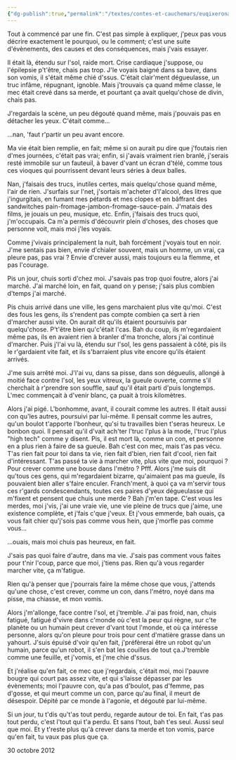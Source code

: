 ```yaml
---
{"dg-publish":true,"permalink":"/textes/contes-et-cauchemars/euqixerona/","created":"2024-05-25T20:56:29.768+02:00","updated":"2024-05-25T14:44:12.235+02:00"}
---
```



Tout à commencé par une fin. C'est pas simple à expliquer, j'peux pas vous décrire exactement le pourquoi, ou le comment; c'est une suite d'évènements, des causes et des conséquences, mais j'vais essayer.

Il était là, étendu sur l'sol, raide mort. Crise cardiaque j'suppose, ou l'épilepsie p't'être, chais pas trop. J'le voyais baigné dans sa bave, dans son vomis, il s'était même chié d'ssus. C'était clair'ment dégueulasse, un truc infâme, répugnant, ignoble. Mais j'trouvais ça quand même classe, le mec était crevé dans sa merde, et pourtant ça avait quelqu'chose de divin, chais pas.

J'regardais la scène, un peu dégouté quand même, mais j'pouvais pas en détacher les yeux. C'était comme...

...nan, 'faut r'partir un peu avant encore.

Ma vie était bien remplie, en fait; même si on aurait pu dire que j'foutais rien d'mes journées, c'était pas vrai; enfin, si j'avais vraiment rien branlé, j'serais resté immobile sur un fauteuil, à baver d'vant un écran d'télé, comme tous ces vioques qui pourrissent devant leurs séries à deux balles.

Nan, j'faisais des trucs, inutiles certes, mais quelqu'chose quand même, l'air de rien. J'surfais sur l'net, j'sortais m'acheter d'l'alcool, des litres que j'ingurgitais, en fumant mes pétards et mes clopes et en bâffrant des sandwitches pain-fromage-jambon-fromage-sauce-pain. J'matais des films, je jouais un peu, musique, etc. Enfin, j'faisais des trucs quoi, j'm'occupais. Ca m'a permis d'découvrir plein d'choses, des choses que personne voit, mais moi j'les voyais.

Comme j'vivais principalement la nuit, bah forcément j'voyais tout en noir. J'me sentais pas bien, envie d'chialer souvent, mais un homme, un vrai, ça pleure pas, pas vrai ? Envie d'crever aussi, mais toujours eu la flemme, et pas l'courage.

Pis un jour, chuis sorti d'chez moi. J'savais pas trop quoi foutre, alors j'ai marché. J'ai marché loin, en fait, quand on y pense; j'sais plus combien d'temps j'ai marché.

Pis chuis arrivé dans une ville, les gens marchaient plus vite qu'moi. C'est des fous les gens, ils s'rendent pas compte combien ça sert à rien d'marcher aussi vite. On aurait dit qu'ils étaient poursuivis par quelqu'chose. P't'être bien qu'c'était l'cas. Bah du coup, ils m'regardaient même pas, ils en avaient rien à branler d'ma tronche, alors j'ai continué d'marcher. Puis j'l'ai vu là, étendu sur l'sol, les gens passaient à côté, pis ils le r'gardaient vite fait, et ils s'barraient plus vite encore qu'ils étaient arrivés.

J'me suis arrêté moi. J'l'ai vu, dans sa pisse, dans son dégueulis, allongé à moitié face contre l'sol, les yeux vitreux, la gueule ouverte, comme s'il cherchait à r'prendre son souffle, sauf qu'il était parti d'puis longtemps. L'mec commençait à d'venir blanc, ça puait à trois kilomètres.

Alors j'ai pigé. L'bonhomme, avant, il courait comme les autres. Il était aussi con qu'les autres, poursuivi par lui-même. Il pensait comme les autres, qu'un boulot t'apporte l'bonheur, qu'si tu travailles bien t'seras heureux. Le bonbon quoi. Il pensait qu'il d'vait ach'ter l'truc l'plus à la mode, l'truc l'plus "high tech" comme y disent. Pis, il est mort là, comme un con, et personne en a plus rien à faire de sa gueule. Bah c'est con mec, mais t'as pas vécu. T'as rien fait pour toi dans ta vie, rien fait d'bien, rien fait d'cool, rien fait d'intéressant. T'as passé ta vie à marcher vite, plus vite que moi, pourquoi ? Pour crever comme une bouse dans l'métro ? Pfff. Alors j'me suis dit qu'tous ces gens, qui m'regardaient bizarre, qu'aimaient pas ma gueule, ils pouvaient bien aller s'faire enculer. Franch'ment, à quoi ça va m'servir tous ces r'gards condescendants, toutes ces paires d'yeux dégueulasse qui m'fixent et pensent que chuis une merde ? Bah j'm'en tape. C'est vous les merdes, moi j'vis, j'ai une vraie vie, une vie pleine de trucs que j'aime, une existence complète, et j'fais c'que j'veux. Et j'vous emmerde, bah ouais, ça vous fait chier qu'j'sois pas comme vous hein, que j'morfle pas comme vous...

...ouais, mais moi chuis pas heureux, en fait.

J'sais pas quoi faire d'autre, dans ma vie. J'sais pas comment vous faites pour t'nir l'coup, parce que moi, j'tiens pas. Rien qu'à vous regarder marcher vite, ça m'fatigue.

Rien qu'à penser que j'pourrais faire la même chose que vous, j'attends qu'une chose, c'est crever, comme un con, dans l'métro, noyé dans ma pisse, ma chiasse, et mon vomis.

Alors j'm'allonge, face contre l'sol, et j'tremble. J'ai pas froid, nan, chuis fatigué, fatigué d'vivre dans c'monde où c'est la peur qui règne, sur c'te planète ou un humain peut crever d'vant tout l'monde, et où ça intéresse personne, alors qu'on pleure pour trois pour cent d'matière grasse dans un yahourt. J'suis épuisé d'voir qu'en fait, j'préfèrerai être un robot qu'un humain, parce qu'un robot, il s'en bat les couilles de tout ça.J'tremble comme une feuille, et j'vomis, et j'me chie d'ssus.

Et j'réalise qu'en fait, ce mec que j'regardais, c'était moi, moi l'pauvre bougre qui court pas assez vite, et qui s'laisse dépasser par les évènements; moi l'pauvre con, qu'a pas d'boulot, pas d'femme, pas d'gosse, et qui meurt comme un con, parce qu'au final, il meurt de désespoir. Dépité par ce monde à l'agonie, et dégouté par lui-même.

Si un jour, tu t'dis qu't'as tout perdu, regarde autour de toi. En fait, t'as pas tout perdu, c'est l'tout qui t'a perdu. Et sans l'tout, bah t'es seul. Aussi seul que moi. Et y t'reste plus qu'à crever dans ta merde et ton vomis, parce qu'en fait, tu vaux pas plus que ça.

30 octobre 2012